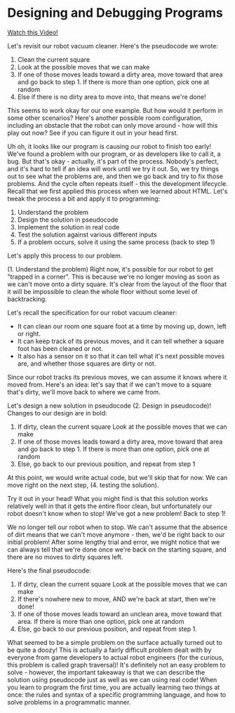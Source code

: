 # Designing and Debugging Programs

[Watch this Video!](https://youtu.be/CneJexmG6Qo)

Let's revisit our robot vacuum cleaner. Here's the pseudocode we wrote:

1. Clean the current square
2. Look at the possible moves that we can make
3. If one of those moves leads toward a dirty area, move toward that area and go back to step 1. If there is more than one option, pick one at random
4. Else if there is no dirty area to move into, that means we're done!

This seems to work okay for our one example. But how would it perform in some other scenarios? Here's another possible room configuration, including an obstacle that the robot can only move around - how will this play out now? See if you can figure it out in your head first.

Uh oh, it looks like our program is causing our robot to finish too early! We've found a problem with our program, or as developers like to call it, a bug. But that's okay - actually, it's part of the process. Nobody's perfect, and it's hard to tell if an idea will work until we try it out. So, we try things out to see what the problems are, and then we go back and try to fix those problems. And the cycle often repeats itself - this the development lifecycle. Recall that we first applied this process when we learned about HTML. Let's tweak the process a bit and apply it to programming:

1. Understand the problem
2. Design the solution in pseudocode
3. Implement the solution in real code
4. Test the solution against various different inputs
5. If a problem occurs, solve it using the same process (back to step 1)

Let's apply this process to our problem.

(1. Understand the problem) Right now, it's possible for our robot to get "trapped in a corner". This is because we're no longer moving as soon as we can't move onto a dirty square. It's clear from the layout of the floor that it will be impossible to clean the whole floor without some level of backtracking.

Let's recall the specification for our robot vacuum cleaner:
- It can clean our room one square foot at a time by moving up, down, left or right. 
- It can keep track of its previous moves, and it can tell whether a square foot has been cleaned or not. 
- It also has a sensor on it so that it can tell what it's next possible moves are, and whether those squares are dirty or not.

Since our robot tracks its previous moves, we can assume it knows where it moved from. Here's an idea: let's say that if we can't move to a square that's dirty, we'll move back to where we came from.

Let's design a new solution in pseudocode (2. Design in pseudocode)! Changes to our design are in bold:

1. If dirty, clean the current square
Look at the possible moves that we can make
2. If one of those moves leads toward a dirty area, move toward that area and go back to step 1. If there is more than one option, pick one at random
4. Else, go back to our previous position, and repeat from step 1

At this point, we would write actual code, but we'll skip that for now. We can move right on the next step, (4. testing the solution).

Try it out in your head! What you might find is that this solution works relatively well in that it gets the entire floor clean, but unfortunately our robot doesn't know when to stop! We've got a new problem! Back to step 1!

We no longer tell our robot when to stop. We can't assume that the absence of dirt means that we can't move anymore - then, we'd be right back to our initial problem! After some lengthy trial and error, we might notice that we can always tell that we're done once we're back on the starting square, and there are no moves to dirty squares left.

Here's the final pseudocode:

1. If dirty, clean the current square
Look at the possible moves that we can make
2. If there's nowhere new to move, AND we're back at start, then we're done!
3. If one of those moves leads toward an unclean area, move toward that area. If there is more than one option, pick one at random
4. Else, go back to our previous position, and repeat from step 1.

What seemed to be a simple problem on the surface actually turned out to be quite a doozy! This is actually a fairly difficult problem dealt with by everyone from game developers to actual robot engineers (for the curious, this problem is called graph traversal)! It's definitely not an easy problem to solve - however, the important takeaway is that we can describe the solution using pseudocode just as well as we can using real code! When you learn to program the first time, you are actually learning two things at once: the rules and syntax of a specific programming language, and how to solve problems in a programmatic manner.